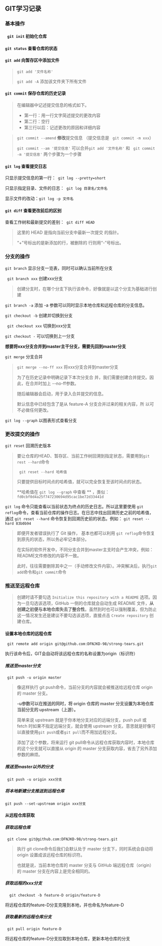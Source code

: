 ## GIT学习记录

### 基本操作

#### ``` git init``` 初始化仓库

#### ```git status``` 查看仓库的状态

#### ```git add``` 向暂存区中添加文件

> `git add '文件名称'`
>
> `git add -A` 添加该文件夹下所有文件

#### ```git commit``` 保存仓库的历史记录

> 在编辑器中记述提交信息的格式如下。
>
> - 第一行：用一行文字简述提交的更改内容 
> -  第二行：空行 
> -  第三行以后：记述更改的原因和详细内容

>```git commit --amend``` **修改**提交信息  （提交信息是 ` git commit -m xxx`）
>
>``` git commit --am '提交信息' ``` 可以合并```git add '文件名称'``` 和 ``` git commit -m '提交信息'``` 两个步骤为一个步骤

#### ```git log``` 查看提交日志

只显示提交信息的第一行：``` git log --pretty=short```

只显示指定目录、文件的日志：``` git log 目录名/文件名```

显示文件的改动：```git log -p 文件名```

#### ```git diff``` 查看更改前后的区别

查看工作树和最新提交的差别：``` git diff HEAD```

> 这里的 HEAD 是指向当前分支中最新一次提交 的指针。
>
> “+”号标出的是新添加的行，被删除的 行则用“-”号标出。

### 分支的操作

```git branch``` 显示分支一览表，同时可以确认当前所在分支

``` git branch xxx``` 创建xxx分支

> 创建分支时，在哪个分支下执行该命令，好像就是以这个分支为基础进行创建

``` git branch -a ``` 添加 -a 参数可以同时显示本地仓库和远程仓库的分支信息。

``` git checkout -b ``` 创建并切换到分支

``` git checkout xxx``` 切换到xxx分支

``` git checkout - ``` 可以切换到上一分支

**想要将xxx分支合并到master主干分支，需要先回到master分支**

``` git merge ``` 分支合并

> ``` git merge --no-ff xxx ```  将xxx分支合并到master分支
>
> 为了在历史记录中明确记录下本次分支合 并，我们需要创建合并提交。因此，在合并时加上 --no-ff参数。
>
> 随后编辑器会启动，用于录入合并提交的信息。
>
> 默认信息中已经包含了是从 feature-A 分支合并过来的相关内容，所 以可不必做任何更改。

``` git log --graph ``` 以图表形式查看分支

### 更改提交的操作

``` git reset ``` 回溯历史版本

> 要让仓库的HEAD、暂存区、当前工作树回溯到指定状态，需要用到`git rest --hard`命令
>
> ``` git reset --hard 哈希值``` 
>
> 只要提供目标时间点的哈希值，就可以完全恢复至该时间点的状态。
>
> **哈希值在 ``` git log --graph ``` 中查看 ** ，类似： ```fd0cbf0d4a25f747230694d95cac1be72d33441d```

```git log``` 命令只能查看以当前状态为终点的历史日志。所以这里要使用 ```git reflog```命令，查看当前仓库的操作日志。在日志中找出回溯历史之前的哈希值，通过 ```git reset --hard``` 命令恢复到回溯历史前的状态。例如： `git reset --hard 83b0b94`

> 即便开发者错误执行了 Git 操作， 基本也都可以利用 ```git reflog```命令恢复到原先的状态，所以务必牢记本部分。
>
> 在实际的软件开发中，不同分支合并到master主支时会产生冲突，例如：README文件修改的内容不一致。
>
> 此时，往往需要删除其中之一（手动修改文件内容）。冲突解决后，执行`git add`命令和`git commit`命令

### 推送至远程仓库

> 创建时请不要勾选 ```Initialize this repository with a README``` 选项。因为一旦勾选该选项，GitHub 一侧的仓库就会自动生成 README 文件，**从创建之初便与本地仓库失去了整合性**。虽然到时也可以强制覆盖，但为防止这一情况发生还是建议不要勾选该选项，直接点击 ```Create repository``` 创建仓库。

#### 设置本地仓库的远程仓库

``` git remote add origin git@github.com:DFNJKD-98/strong-tears.git``` 

执行该命令后，GIT会自动将该远程仓库的名称设置为origin（标识符）

##### 推送至master分支

``` git push -u origin master``` 

> 像这样执行 git push命令，当前分支的内容就会被推送给远程仓库 origin 的 master 分支。
>
> **-u参数可以在推送的同时，将 origin 仓库的 master 分支设置为本地仓库当前分支的 upstream（上游）。**
>
> 简单来说 upstream 就是于你本地分支对应的远端分支，push pull 或 fetch 时如果不指定远端分支，就会使用 upstream 分支。意思就是好像可以直接使用`git push`或者`git pull`而不用加远程分支。
>
> 添加了这个参数，将来运行 git pull命令从远程仓库获取内容时，本地仓库的这个分支就可以直接从 origin 的 master 分支获取内容，省去了另外添加参数的麻烦。

##### 推送至master以外的分支

``` git push -u origin xxx分支``` 

##### 将本地新建分支推送到远程仓库

`git push --set-upstream origin xxx分支`

#### 从远程仓库获取

##### 获取远程仓库

``` git clone git@github.com:DFNJKD-98/strong-tears.git```

> 执行 git clone命令后我们会默认处于 master 分支下，同时系统会自动将 origin 设置成该远程仓库的标识符。
>
> 也就是说，当前本地仓库的 master 分支与 GitHub 端远程仓库（origin）的 master 分支在内容上是完全相同的。

##### 获取远程的xxx分支

```  git checkout -b feature-D origin/feature-D```

将远程仓库的feature-D分支克隆到本地，并也命名为feature-D

##### 获取最新的远程仓库分支

``` git pull origin feature-D```

将远程仓库的feature-D分支拉取到本地仓库，更新本地仓库的分支



